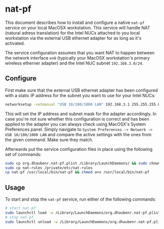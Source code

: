 # nat-pf

This document describes how to install and configure a native `nat-pf` service on your local MacOSX workstation.
This service will handle NAT (natural adress translation) for the Intel NUCs attached to you local workstation
via the external USB ethernet adapter for as long as it's activated.

The service configuration assumes that you want NAT to happen between the network interface `en0` (typically your MacOSX workstation's primary wireless etherner adapter) and the Intel NUC subnet `192.168.3.0/24`.

## Configure

First make sure that the external USB ethernet adapter has been configured with a static IP address for the subnet you want to use for your Intel NUCs:

```bash
networksetup -setmanual "USB 10/100/1000 LAN" 192.168.3.1 255.255.255.0
```

This will set the IP address and subnet mask for the adapter accordingly. In case you're not sure whether this configuration is correct and has been applied to the adapter you can always check using MacOSX's System Preferences panel. Simply navigate to `System Preferences -> Network -> USB 10/100/1000 LAN` and compare the active settings with the ones from the given command. Make sure they match.

Afterwards put the service configuration files in place using the following set of commands:

```bash
sudo cp org.dhaubenr.nat-pf.plist /Library/LaunchDaemons/ && sudo chown root:wheel /Library/LaunchDaemons/org.dhaubenr.nat-pf.plist
sudo cp nat-rules /private/etc/nat-rules
cp nat-pf /usr/local/bin/nat-pf && chmod a+x /usr/local/bin/nat-pf
```

## Usage

To start and stop the `nat-pf` service, run either of the following commands:

```bash
# start nat-pf
sudo launchctl load -w /Library/LaunchDaemons/org.dhaubenr.nat-pf.plist
# stop nat-pf
sudo launchctl unload -w /Library/LaunchDaemons/org.dhaubenr.nat-pf.plist
```
